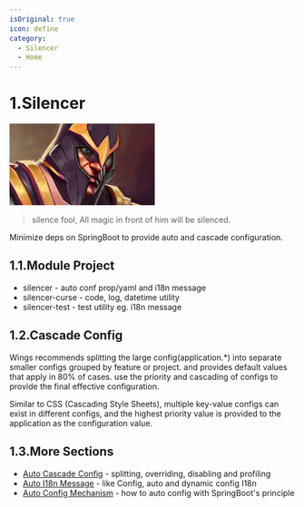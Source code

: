 ```yaml
---
isOriginal: true
icon: define
category:
  - Silencer
  - Home
---
```


# 1.Silencer

![silencer](/silencer_icon.png)

> silence fool, All magic in front of him will be silenced.

Minimize deps on SpringBoot to provide auto and cascade configuration.

## 1.1.Module Project

* silencer - auto conf prop/yaml and i18n message
* silencer-curse - code, log, datetime utility
* silencer-test - test utility eg. i18n message

## 1.2.Cascade Config

Wings recommends splitting the large config(application.*) into separate smaller configs
grouped by feature or project. and provides default values that apply in 80% of cases.
use the priority and cascading of configs to provide the final effective configuration.

Similar to CSS (Cascading Style Sheets), multiple key-value configs can exist in different configs,
and the highest priority value is provided to the application as the configuration value.

## 1.3.More Sections

* [Auto Cascade Config](./1a-wings-conf.md) - splitting, overriding, disabling and profiling
* [Auto I18n Message](./1b-wings-i18n.md) - like Config, auto and dynamic config I18n
* [Auto Config Mechanism](./1c-spring-auto.md) - how to auto config with SpringBoot's principle
